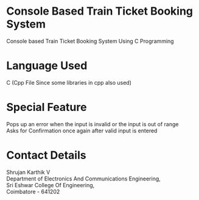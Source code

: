 # Console Based Train Ticket Booking System
Console based Train Ticket Booking System Using C Programming<br>
# Language Used
C (Cpp File Since some libraries in cpp also used)
# Special Feature
Pops up an error when the input is invalid or the input is out of range<br>
Asks for Confirmation once again after valid input is entered
# Contact Details
Shrujan Karthik V<br>
Department of Electronics And Communications Engineering,<br>
Sri Eshwar College Of Engineering,<br>
Coimbatore - 641202
